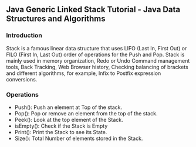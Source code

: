 ## Java Generic Linked Stack Tutorial - Java Data Structures and Algorithms

### Introduction

Stack is a famous linear data structure that uses LIFO (Last In, First Out) or FILO (First In, Last Out) order of operations for the Push and Pop. Stack is mainly used in memory organization, Redo or Undo Command management tools, Back Tracking, Web Browser history, Checking balancing of brackets and different algorithms, for example, Infix to Postfix expression conversions.

### Operations

* Push(): Push an element at Top of the stack. 
* Pop(): Pop or remove an element from the top of the stack. 
* Peek(): Look at the top element of the Stack. 
* isEmpty(): Check if the Stack is Empty 
* Print(): Print the Stack to see its State. 
* Size(): Total Number of elements stored in the Stack.